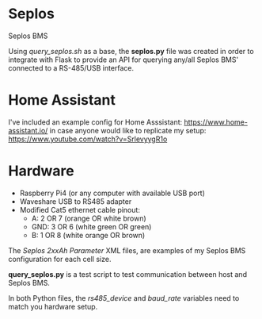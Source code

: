 # Seplos
Seplos BMS

Using _query_seplos.sh_ as a base, the **seplos.py** file was created in order to integrate with Flask to provide an API for querying any/all Seplos BMS' connected to a RS-485/USB interface.

# Home Assistant
I've included an example config for Home Asssistant: https://www.home-assistant.io/ in case anyone would like to replicate my setup: https://www.youtube.com/watch?v=SrlevyygR1o

# Hardware
* Raspberry Pi4 (or any computer with available USB port)
* Waveshare USB to RS485 adapter
* Modified Cat5 ethernet cable pinout:
  - A:   2 OR 7 (orange OR white brown)
  - GND: 3 OR 6 (white green OR green)
  - B:   1 OR 8 (white orange OR brown)

The _Seplos 2xxAh Parameter_ XML files, are examples of my Seplos BMS configuration for each cell size.

**query_seplos.py** is a test script to test communication between host and Seplos BMS.

In both Python files, the _rs485_device_ and _baud_rate_ variables need to match you hardware setup.
